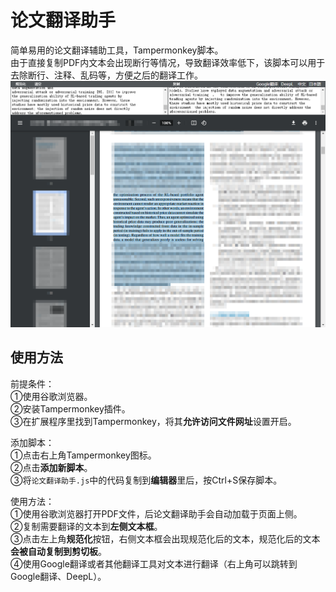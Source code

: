 # 论文翻译助手
简单易用的论文翻译辅助工具，Tampermonkey脚本。  
由于直接复制PDF内文本会出现断行等情况，导致翻译效率低下，该脚本可以用于去除断行、注释、乱码等，方便之后的翻译工作。  
<img src="https://github.com/Karasukaigan/tampermonkey-paper-translation-helper/blob/main/img/screenshot01.png" alt="">
## 使用方法
前提条件：  
①使用谷歌浏览器。  
②安装Tampermonkey插件。  
③在扩展程序里找到Tampermonkey，将其**允许访问文件网址**设置开启。  
  
添加脚本：  
①点击右上角Tampermonkey图标。  
②点击**添加新脚本**。  
③将```论文翻译助手.js```中的代码复制到**编辑器**里后，按Ctrl+S保存脚本。  
  
使用方法：  
①使用谷歌浏览器打开PDF文件，后论文翻译助手会自动加载于页面上侧。  
②复制需要翻译的文本到**左侧文本框**。  
③点击左上角**规范化**按钮，右侧文本框会出现规范化后的文本，规范化后的文本**会被自动复制到剪切板**。  
④使用Google翻译或者其他翻译工具对文本进行翻译（右上角可以跳转到Google翻译、DeepL）。  
